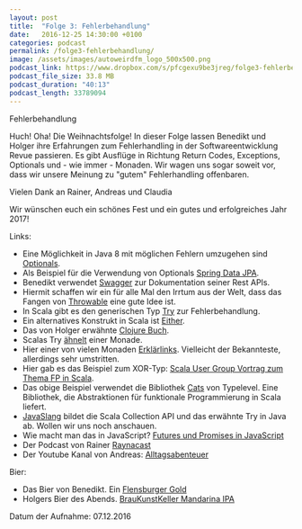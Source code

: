 ```yaml
---
layout: post
title:  "Folge 3: Fehlerbehandlung"
date:   2016-12-25 14:30:00 +0100
categories: podcast
permalink: /folge3-fehlerbehandlung/
image: /assets/images/autoweirdfm_logo_500x500.png
podcast_link: https://www.dropbox.com/s/pfcgexu9be3jreg/folge3-fehlerbehandlung.mp3
podcast_file_size: 33.8 MB
podcast_duration: "40:13"
podcast_length: 33789094
---
```


Fehlerbehandlung

Huch! Oha! Die Weihnachtsfolge!
In dieser Folge lassen Benedikt und Holger ihre Erfahrungen zum Fehlerhandling in der Softwareentwicklung Revue passieren.
Es gibt Ausflüge in Richtung Return Codes, Exceptions, Optionals und - wie immer - Monaden. Wir wagen uns sogar soweit vor, dass wir unsere Meinung zu "gutem" Fehlerhandling offenbaren.

Vielen Dank an Rainer, Andreas und Claudia

Wir wünschen euch ein schönes Fest und ein gutes und erfolgreiches Jahr 2017!

Links:

- Eine Möglichkeit in Java 8 mit möglichen Fehlern umzugehen sind [Optionals](https://docs.oracle.com/javase/8/docs/api/java/util/Optional.html).
- Als Beispiel für die Verwendung von Optionals [Spring Data JPA](http://projects.spring.io/spring-data-jpa/).
- Benedikt verwendet [Swagger](http://swagger.io/) zur Dokumentation seiner Rest APIs.
- Hiermit schaffen wir ein für alle Mal den Irrtum aus der Welt, dass das Fangen von [Throwable](https://docs.oracle.com/javase/8/docs/api/java/lang/Throwable.html) eine gute Idee ist.
- In Scala gibt es den generischen Typ [Try](http://www.scala-lang.org/api/2.9.3/scala/util/Try.html) zur Fehlerbehandlung.
- Ein alternatives Konstrukt in Scala ist [Either](http://www.scala-lang.org/api/2.12.x/scala/util/Either.html).
- Das von Holger erwähnte [Clojure Buch](https://leanpub.com/fp-oo).
- Scalas Try [ähnelt](https://mauricio.github.io/2014/02/17/scala-either-try-and-the-m-word.html) einer Monade.
- Hier einer von vielen Monaden [Erklärlinks](https://wiki.haskell.org/What_a_Monad_is_not). Vielleicht der Bekannteste, allerdings sehr umstritten.
- Hier gab es das Beispiel zum XOR-Typ: [Scala User Group Vortrag zum Thema FP in Scala](https://www.meetup.com/de-DE/Scala-User-Group-Dusseldorf/events/233706899/).
- Das obige Beispiel verwendet die Bibliothek [Cats](http://typelevel.org/cats/) von Typelevel. Eine Bibliothek, die Abstraktionen für funktionale Programmierung in Scala liefert.
- [JavaSlang](javaslang.io) bildet die Scala Collection API und das erwähnte Try in Java ab. Wollen wir uns noch anschauen.
- Wie macht man das in JavaScript? [Futures und Promises in JavaScript](http://davidshariff.com/blog/futures-and-promises-in-javascript/)
- Der Podcast von Rainer [Raynacast](https://soundcloud.com/user-888400852)
- Der Youtube Kanal von Andreas: [Alltagsabenteuer](https://www.youtube.com/channel/UCpIHiWuIIF-YKBFtC-fxbrQ)

Bier:

- Das Bier von Benedikt. Ein [Flensburger Gold](https://untappd.com/b/flensburger-brauerei-emil-petersen-flensburger-gold/9143)
- Holgers Bier des Abends. [BrauKunstKeller Mandarina IPA](https://untappd.com/b/himburgs-braukunstkeller-mandarina-ipa/322594) 


Datum der Aufnahme: 07.12.2016